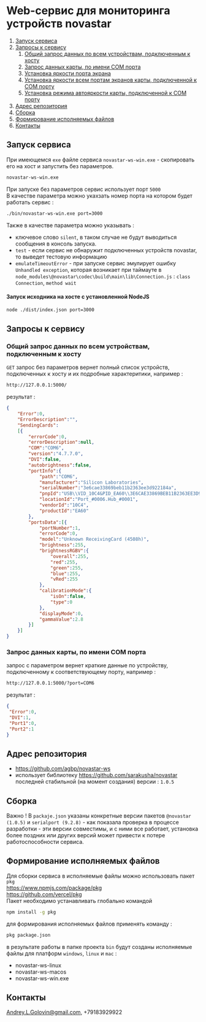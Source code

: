 # Web-сервис для мониторинга устройств novastar

1. [Запуск сервиса](#ServiceStart)
2. [Запросы к сервису](#RequestsExamples)
	1. [Общий запрос данных по всем устройствам, подключенным к хосту](#commonGet)
	2. [Запрос данных карты, по имени COM порта](#getByComPortName)
	3. [Установка яркости порта экрана]()
	4. [Установка яркости всем портам экранов карты, подключенной к COM порту]()
	5. [Установка режима автояркости карты, подключенной к COM порту]()
3. [Адрес репозитория](#Repository)
4. [Сборка](#Build)
5. [Формирование исполняемых файлов](#Executables)
6. [Контакты](#Contacts)

## <a name="ServiceStart"></a>Запуск сервиса
При имеющемся `exe` файле сервиса `novastar-ws-win.exe` - скопировать его на хост и запустить без параметров.  
```Bash
novastar-ws-win.exe
```
При запуске без параметров сервис использует порт `5000`  
В качестве параметра можно укахзать номер порта на котором будет работать сервис :  
```Bash
./bin/novastar-ws-win.exe port=3000
```

Также в качестве параметра можно указывать : 
* ключевое слово `silent`, в таком случае не будут выводиться сообщения в консоль запуска.
* `test` - если сервис не обнаружит подключенных устройств novastar, то выведет тестовую информацию
* `emulateTimeoutError` - при запуске сервис эмулирует ошибку `Unhandled exception`, которая возникает при таймауте в `node_modules\@novastar\codec\build\main\lib\Connection.js` : `class Connection`, `method wait`
#### Запуск исходника на хосте с установленной NodeJS
```Bash
node ./dist/index.json port=3000
```
## <a name="RequestsExamples"></a>Запросы к сервису

### <a name="commonGet"></a>Общий запрос данных по всем устройствам, подключенным к хосту
`GET` запрос без параметров вернет полный список устройств, подключенных к хосту и их подробные характеритики, например :
```Bash
http://127.0.0.1:5000/
```

результат :  
```JSON
{
	"Error":0,
	"ErrorDescription":"",
	"SendingCards":
	[{
		"errorCode":0,
		"errorDescription":null,
		"COM":"COM6",
		"version":"4.7.7.0",
		"DVI":false,
		"autobrightness":false,
		"portInfo":{
			"path":"COM6",
			"manufacturer":"Silicon Laboratories",
			"serialNumber":"3e6cae33869beb11b2363ee3d922184a",
			"pnpId":"USB\\VID_10C4&PID_EA60\\3E6CAE33869BEB11B2363EE3D922184A",
			"locationId":"Port_#0006.Hub_#0001",
			"vendorId":"10C4",
			"productId":"EA60"
		},
		"portsData":[{
			"portNumber":1,
			"errorCode":0,
			"model":"Unknown ReceivingCard (4508h)",
			"brightness":255,
			"brightnessRGBV":{
				"overall":255,
				"red":255,
				"green":255,
				"blue":255,
				"vRed":255
			},
			"calibrationMode":{
				"isOn":false,
				"type":0
			},
			"displayMode":0,
			"gammaValue":2.8
		}]
	}]
}  
```
### <a name="getByComPortName"></a>Запрос данных карты, по имени COM порта
запрос с параметром вернет краткие данные по устройству, подключенному к соответствующему порту, например :  
```Bash
http://127.0.0.1:5000/?port=COM6
```
результат :  

```JSON
{
 "Error":0,
 "DVI":1,
 "Port1":0,
 "Port2":1
}
```
## <a name="Repository"></a>Адрес репозитория
* https://github.com/agbp/novastar-ws
* использует библиотеку https://github.com/sarakusha/novastar последней стабильной (на момент создания) версии : `1.0.5`

## <a name="Build"></a>Сборка
Важно !
В `packaje.json` указаны конкретные версии пакетов `@novastar (1.0.5)` и `serialport (9.2.8)` - как показала проверка в процессе разработки - эти версии совместимы, и с ними все работает, установка более поздних или других версий может привести к потере работоспособности сервиса.

## <a name="Executables"></a>Формирование исполняемых файлов
Для сборки сервиса в исполняемые файлы можно использовать пакет `pkg`  
https://www.npmjs.com/package/pkg  
https://github.com/vercel/pkg  
Пакет необходимо устанавливать глобально командой
```Bash
npm install -g pkg
```
для формирования исполняемых файлов применять команду : 
```Bash
pkg package.json
```
в результате работы в папке проекта `bin` будут созданы исполняемые файлы для платформ `windows`, `linux` и `mac` :
* novastar-ws-linux
* novastar-ws-macos
* novastar-ws-win.exe

## <a name="Contacts"></a>Контакты
Andrey.L.Golovin@gmail.com, +79183929922

